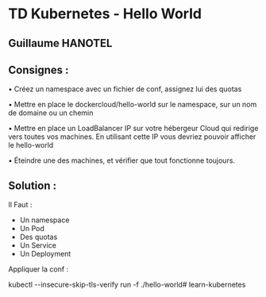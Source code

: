 # TD Kubernetes - Hello World

## Guillaume HANOTEL

## Consignes :

• Créez un namespace avec un fichier de conf, assignez 
lui des quotas 

• Mettre en place le dockercloud/hello-world sur le 
namespace, sur un nom de domaine ou un chemin 

• Mettre en place un LoadBalancer IP sur votre hébergeur 
Cloud qui redirige vers toutes vos machines. En utilisant 
cette IP vous devriez pouvoir afficher le hello-world 

• Éteindre une des machines, et vérifier que tout 
fonctionne toujours.

## Solution :

Il Faut : 
- Un namespace
- Un Pod
- Des quotas
- Un Service
- Un Deployment

Appliquer la conf :

kubectl --insecure-skip-tls-verify run -f ./hello-world# learn-kubernetes
